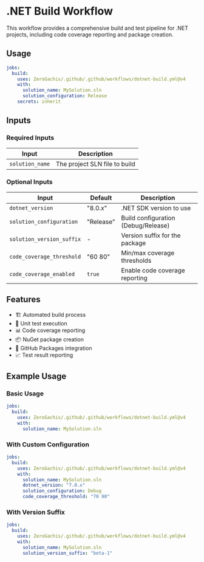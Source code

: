 # .NET Build Workflow

This workflow provides a comprehensive build and test pipeline for .NET projects, including code coverage reporting and package creation.

## Usage

```yaml
jobs:
  build:
    uses: ZeroGachis/.github/.github/workflows/dotnet-build.yml@v4
    with:
      solution_name: MySolution.sln
      solution_configuration: Release
    secrets: inherit
```

## Inputs

### Required Inputs

| Input           | Description                   |
| --------------- | ----------------------------- |
| `solution_name` | The project SLN file to build |

### Optional Inputs

| Input                     | Default   | Description                         |
| ------------------------- | --------- | ----------------------------------- |
| `dotnet_version`          | "8.0.x"   | .NET SDK version to use             |
| `solution_configuration`  | "Release" | Build configuration (Debug/Release) |
| `solution_version_suffix` | -         | Version suffix for the package      |
| `code_coverage_threshold` | "60 80"   | Min/max coverage thresholds         |
| `code_coverage_enabled`   | `true`    | Enable code coverage reporting      |

## Features

- 🏗️ Automated build process
- 🧪 Unit test execution
- 📊 Code coverage reporting
- 📦 NuGet package creation
- 🔄 GitHub Packages integration
- 📈 Test result reporting

## Example Usage

### Basic Usage

```yaml
jobs:
  build:
    uses: ZeroGachis/.github/.github/workflows/dotnet-build.yml@v4
    with:
      solution_name: MySolution.sln
```

### With Custom Configuration

```yaml
jobs:
  build:
    uses: ZeroGachis/.github/.github/workflows/dotnet-build.yml@v4
    with:
      solution_name: MySolution.sln
      dotnet_version: "7.0.x"
      solution_configuration: Debug
      code_coverage_threshold: "70 90"
```

### With Version Suffix

```yaml
jobs:
  build:
    uses: ZeroGachis/.github/.github/workflows/dotnet-build.yml@v4
    with:
      solution_name: MySolution.sln
      solution_version_suffix: "beta-1"
```
